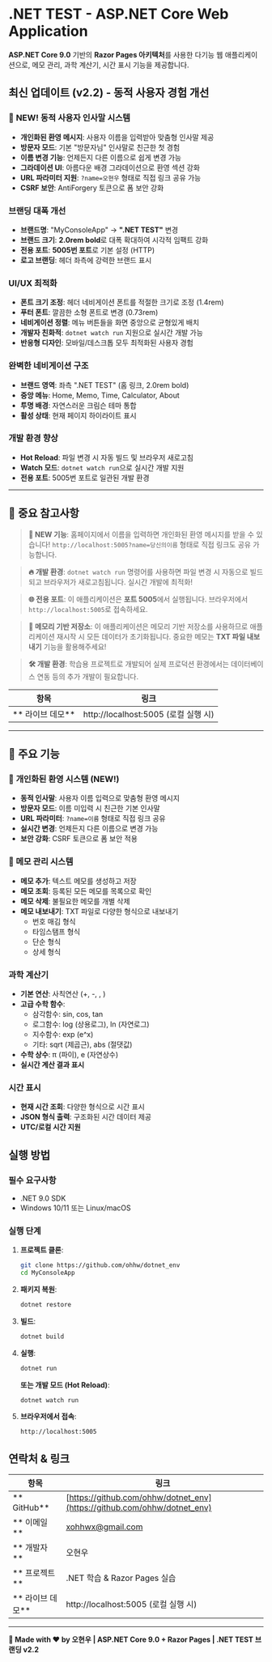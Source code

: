 ﻿# .NET TEST - ASP.NET Core Web Application

 **ASP.NET Core 9.0** 기반의 **Razor Pages 아키텍처**를 사용한 다기능 웹 애플리케이션으로, 메모 관리, 과학 계산기, 시간 표시 기능을 제공합니다.

##  최신 업데이트 (v2.2) - 동적 사용자 경험 개선

### 🚀 **NEW! 동적 사용자 인사말 시스템**
- **개인화된 환영 메시지**: 사용자 이름을 입력받아 맞춤형 인사말 제공
- **방문자 모드**: 기본 "방문자님" 인사말로 친근한 첫 경험
- **이름 변경 기능**: 언제든지 다른 이름으로 쉽게 변경 가능
- **그라데이션 UI**: 아름다운 배경 그라데이션으로 환영 섹션 강화
- **URL 파라미터 지원**: `?name=오현우` 형태로 직접 링크 공유 가능
- **CSRF 보안**: AntiForgery 토큰으로 폼 보안 강화

###  **브랜딩 대폭 개선**
- **브랜드명**: "MyConsoleApp" → **".NET TEST"** 변경
- **브랜드 크기**: **2.0rem bold**로 대폭 확대하여 시각적 임팩트 강화
- **전용 포트**: **5005번 포트**로 기본 설정 (HTTP)
- **로고 브랜딩**: 헤더 좌측에 강력한 브랜드 표시

###  **UI/UX 최적화**
- **폰트 크기 조정**: 헤더 네비게이션 폰트를 적절한 크기로 조정 (1.4rem)
- **푸터 폰트**: 깔끔한 소형 폰트로 변경 (0.73rem)
- **네비게이션 정렬**: 메뉴 버튼들을 화면 중앙으로 균형있게 배치
- **개발자 친화적**: `dotnet watch run` 지원으로 실시간 개발 가능
- **반응형 디자인**: 모바일/데스크톱 모두 최적화된 사용자 경험

###  **완벽한 네비게이션 구조**
- **브랜드 영역**: 좌측 ".NET TEST" (홈 링크, 2.0rem bold)
- **중앙 메뉴**: Home, Memo, Time, Calculator, About
- **투명 배경**: 자연스러운 크림슨 테마 통합
- **활성 상태**: 현재 페이지 하이라이트 표시

###  **개발 환경 향상**
- **Hot Reload**: 파일 변경 시 자동 빌드 및 브라우저 새로고침
- **Watch 모드**: `dotnet watch run`으로 실시간 개발 지원
- **전용 포트**: 5005번 포트로 일관된 개발 환경

---

##  🎯 중요 참고사항

> **🚀 NEW 기능**: 홈페이지에서 이름을 입력하면 개인화된 환영 메시지를 받을 수 있습니다! `http://localhost:5005?name=당신의이름` 형태로 직접 링크도 공유 가능합니다.

> **🔥 개발 환경**: `dotnet watch run` 명령어를 사용하면 파일 변경 시 자동으로 빌드되고 브라우저가 새로고침됩니다. 실시간 개발에 최적화!

> **🌐 전용 포트**: 이 애플리케이션은 **포트 5005**에서 실행됩니다. 브라우저에서 `http://localhost:5005`로 접속하세요.

> **💾 메모리 기반 저장소**: 이 애플리케이션은 메모리 기반 저장소를 사용하므로 애플리케이션 재시작 시 모든 데이터가 초기화됩니다. 중요한 메모는 **TXT 파일 내보내기** 기능을 활용해주세요!

> **🛠️ 개발 환경**: 학습용 프로젝트로 개발되어 실제 프로덕션 환경에서는 데이터베이스 연동 등의 추가 개발이 필요합니다.

| 항목 | 링크 |
|------|------|
| ** 라이브 데모** | http://localhost:5005 (로컬 실행 시) |

---

##  🎯 주요 기능

### 👋 **개인화된 환영 시스템 (NEW!)**
- **동적 인사말**: 사용자 이름 입력으로 맞춤형 환영 메시지
- **방문자 모드**: 이름 미입력 시 친근한 기본 인사말
- **URL 파라미터**: `?name=이름` 형태로 직접 링크 공유
- **실시간 변경**: 언제든지 다른 이름으로 변경 가능
- **보안 강화**: CSRF 토큰으로 폼 보안 적용

###  📝 메모 관리 시스템
- **메모 추가**: 텍스트 메모를 생성하고 저장
- **메모 조회**: 등록된 모든 메모를 목록으로 확인
- **메모 삭제**: 불필요한 메모를 개별 삭제
- **메모 내보내기**: TXT 파일로 다양한 형식으로 내보내기
  - 번호 매김 형식
  - 타임스탬프 형식
  - 단순 형식
  - 상세 형식

###  과학 계산기
- **기본 연산**: 사칙연산 (+, -, , )
- **고급 수학 함수**:
  - 삼각함수: sin, cos, tan
  - 로그함수: log (상용로그), ln (자연로그)
  - 지수함수: exp (e^x)
  - 기타: sqrt (제곱근), abs (절댓값)
- **수학 상수**: π (파이), e (자연상수)
- **실시간 계산 결과 표시**

###  시간 표시
- **현재 시간 조회**: 다양한 형식으로 시간 표시
- **JSON 형식 출력**: 구조화된 시간 데이터 제공
- **UTC/로컬 시간 지원**

##  실행 방법

### 필수 요구사항
- .NET 9.0 SDK
- Windows 10/11 또는 Linux/macOS

### 실행 단계
1. **프로젝트 클론**:
   ```bash
   git clone https://github.com/ohhw/dotnet_env
   cd MyConsoleApp
   ```

2. **패키지 복원**:
   ```bash
   dotnet restore
   ```

3. **빌드**:
   ```bash
   dotnet build
   ```

4. **실행**:
   ```bash
   dotnet run
   ```
   **또는 개발 모드 (Hot Reload)**:
   ```bash
   dotnet watch run
   ```

5. **브라우저에서 접속**:
   ```
   http://localhost:5005
   ```

##  연락처 & 링크

| 항목 | 링크 |
|------|------|
| ** GitHub** | [https://github.com/ohhw/dotnet_env](https://github.com/ohhw/dotnet_env) |
| ** 이메일** | xohhwx@gmail.com |
| ** 개발자** | 오현우 |
| ** 프로젝트** | .NET 학습 & Razor Pages 실습 |
| ** 라이브 데모** | http://localhost:5005 (로컬 실행 시) |

---

**🎉 Made with ❤️ by 오현우 | ASP.NET Core 9.0 + Razor Pages | .NET TEST 브랜딩 v2.2**
